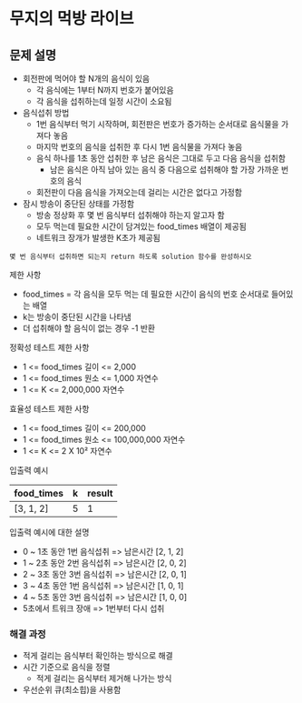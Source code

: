 # 무지의 먹방 라이브

## 문제 설명

* 회전판에 먹어야 할 N개의 음식이 있음
  * 각 음식에는 1부터 N까지 번호가 붙어있음
  * 각 음식을 섭취하는데 일정 시간이 소요됨
* 음식섭취 방법
  * 1번 음식부터 먹기 시작하며, 회전판은 번호가 증가하는 순서대로 음식물을 가져다 놓음
  * 마지막 번호의 음식을 섭취한 후 다시 1번 음식물을 가져다 놓음
  * 음식 하나를 1초 동안 섭취한 후 남은 음식은 그대로 두고 다음 음식을 섭취함
    * 남은 음식은 아직 남아 있는 음식 중 다음으로 섭취해야 할 가장 가까운 번호의 음식
  * 회전판이 다음 음식을 가져오는데 걸리는 시간은 없다고 가정함
* 잠시 방송이 중단된 상태를 가정함
  * 방송 정상화 후 몇 번 음식부터 섭취해야 하는지 알고자 함
  * 모두 먹는데 필요한 시간이 담겨있는 food_times 배열이 제공됨
  * 네트워크 장개가 발생한 K초가 제공됨

`몇 번 음식부터 섭취하면 되는지 return 하도록 solution 함수를 완성하시오`

제한 사항

* food_times = 각 음식을 모두 먹는 데 필요한 시간이 음식의 번호 순서대로 들어있는 배열
* k는 방송이 중단된 시간을 나타냄
* 더 섭취해야 할 음식이 없는 경우 -1 반환

정확성 테스트 제한 사항

* 1 <= food_times 길이 <= 2,000
* 1 <= food_times 원소 <= 1,000 자연수
* 1 <= K <= 2,000,000 자연수

효율성 테스트 제한 사항

* 1 <= food_times 길이 <= 200,000
* 1 <= food_times 원소 <= 100,000,000 자연수
* 1 <= K <= 2 X 10² 자연수

입출력 예시

|food_times|k|result|
|-|-|-|
|[3, 1, 2]|5|1|

입출력 예시에 대한 설명

* 0 ~ 1초 동안 1번 음식섭취 => 남은시간 [2, 1, 2]
* 1 ~ 2초 동안 2번 음식섭취 => 남은시간 [2, 0, 2]
* 2 ~ 3초 동안 3번 음식섭취 => 남은시간 [2, 0, 1]
* 3 ~ 4초 동안 1번 음식섭취 => 남은시간 [1, 0, 1]
* 4 ~ 5초 동안 3번 음식섭취 => 남은시간 [1, 0, 0]
* 5초에서 트워크 장애 => 1번부터 다시 섭취

### 해결 과정

* 적게 걸리는 음식부터 확인하는 방식으로 해결
* 시간 기준으로 음식을 정렬
  * 적게 걸리는 음식부터 제거해 나가는 방식
* 우선순위 큐(최소힙)을 사용함

```txt
````
